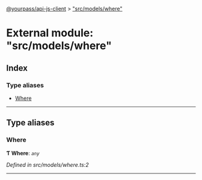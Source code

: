 [@yourpass/api-js-client](../README.md) > ["src/models/where"](../modules/_src_models_where_.md)

# External module: "src/models/where"

## Index

### Type aliases

* [Where](_src_models_where_.md#where)

---

## Type aliases

<a id="where"></a>

###  Where

**Ƭ Where**: *`any`*

*Defined in src/models/where.ts:2*

___

